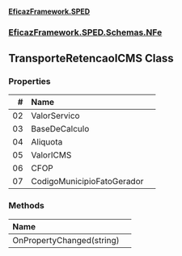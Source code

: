 #### [EficazFramework.SPED](EficazFrameworkSPED.md 'EficazFramework SPED')
### [EficazFramework.SPED.Schemas.NFe](EficazFramework.SPED.Schemas.NFe.md 'EficazFramework.SPED.Schemas.NFe')

## TransporteRetencaoICMS Class
### Properties

| # | Name | |
| ---: | :--- | :--- |
| 02 | ValorServico |  |
| 03 | BaseDeCalculo |  |
| 04 | Aliquota |  |
| 05 | ValorICMS |  |
| 06 | CFOP |  |
| 07 | CodigoMunicipioFatoGerador |  |
### Methods

| Name | |
| :--- | :--- |
| OnPropertyChanged(string) |  |
